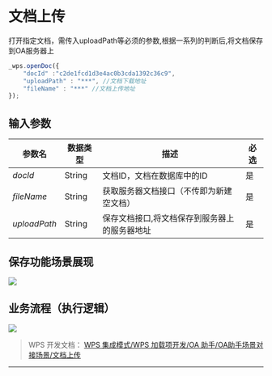 # 文档上传

打开指定文档，需传入uploadPath等必须的参数,根据一系列的判断后,将文档保存到OA服务器上

``` JavaScript
_wps.openDoc({
    "docId" :"c2de1fcd1d3e4ac0b3cda1392c36c9",
    "uploadPath" : "***", //文档下载地址
    "fileName" : "***" //文档上传地址
});
```

## 输入参数

| 参数名     | 数据类型 | 描述                                          | 必选 |
|------------|----------|-----------------------------------------------|------|
| *docId*      | String   | 文档ID，文档在数据库中的ID                    | 是   |
| *fileName*   | String   | 获取服务器文档接口（不传即为新建空文档）      | 是   |
| *uploadPath* | String   | 保存文档接口,将文档保存到服务器上的服务器地址 | 是   |

## 保存功能场景展现

![](服务器端图像/保存文档到OA.gif)

## 业务流程（执行逻辑）

![](服务器端图像/保存文档到服务器.png)

> WPS 开发文档： [WPS 集成模式/WPS 加载项开发/OA 助手/OA助手场景对接场景/文档上传](https://qn.cache.wpscdn.cn/encs/doc/office_v19/topics/WPS%20%E9%9B%86%E6%88%90%E6%A8%A1%E5%BC%8F/WPS%20%E5%8A%A0%E8%BD%BD%E9%A1%B9%E5%BC%80%E5%8F%91/OA%20%E5%8A%A9%E6%89%8B/OA%E5%8A%A9%E6%89%8B%E5%9C%BA%E6%99%AF%E5%AF%B9%E6%8E%A5%E5%9C%BA%E6%99%AF/%E6%96%87%E6%A1%A3%E4%B8%8A%E4%BC%A0.html)

------------------------------------------------------------------------
